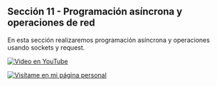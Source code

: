 ## Sección 11 - Programación asíncrona y operaciones de red

En esta sección realizaremos programación asíncrona y operaciones usando sockets y request.

[![Video en YouTube](https://img.youtube.com/vi/7wnVVosFa3M/0.jpg)](https://www.youtube.com/watch?v=7wnVVosFa3M)

[![Visítame en mi página personal](https://img.shields.io/badge/-Visítame_en_mi_pagina_personal-black)](https://edwinsaul.com)

